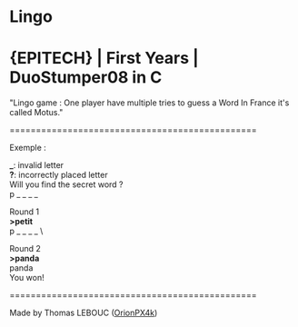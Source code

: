 # Lingo
# {EPITECH} | First Years | DuoStumper08 in C

"Lingo game : One player have multiple tries to
guess a Word
In France it's called Motus."

===============================================

Exemple :

**_**: invalid letter \
**?**: incorrectly placed letter \
Will you find the secret word ? \
p _ _ _ _

Round 1 \
**>petit** \
p _ _ _ _ \

Round 2 \
**>panda** \
panda \
You won!

===============================================

Made by Thomas LEBOUC ([OrionPX4k](https://github.com/OrionPX4k))